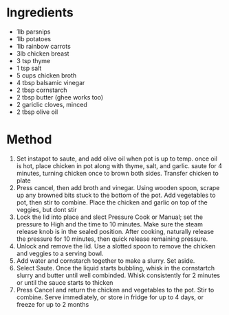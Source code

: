 # Ingredients
- 1lb parsnips
- 1lb potatoes
- 1lb rainbow carrots
- 3lb chicken breast
- 3 tsp thyme
- 1 tsp salt
- 5 cups chicken broth
- 4 tbsp balsamic vinegar
- 2 tbsp cornstarch
- 2 tbsp butter (ghee works too)
- 2 gariclic cloves, minced
- 2 tbsp olive oil

# Method
1. Set instapot to saute, and add olive oil when pot is up to temp. once oil is hot, place chicken in pot along with thyme, salt, and garlic. saute for 4 minutes, turning chicken once to brown both sides. Transfer chicken to plate
1. Press cancel, then add broth and vinegar. Using wooden spoon, scrape up any browned bits stuck to the bottom of the pot. Add vegetables to pot, then stir to combine. Place the chicken and garlic on top of the veggies, but dont stir
1. Lock the lid into place and slect Pressure Cook or Manual; set the pressure to High and the time to 10 minutes. Make sure the steam release knob is in the sealed position. After cooking, naturally release the pressure for 10 minutes, then quick release remaining pressure.
1. Unlock and remove the lid. Use a slotted spoon to remove the chicken and veggies to a serving bowl.
1. Add water and cornstarch together to make a slurry. Set aside.
1. Select Saute. Once the liquid starts bubbling, whisk in the cornstartch slurry and butter until well combinded. Whisk consistently for 2 minutes or until the sauce starts to thicken
1. Press Cancel and return the chicken and vegetables to the pot. Stir to combine. Serve immediately, or store in fridge for up to 4 days, or freeze for up to 2 months